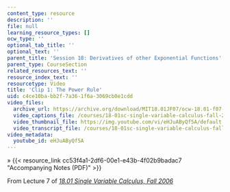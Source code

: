 ```yaml
---
content_type: resource
description: ''
file: null
learning_resource_types: []
ocw_type: ''
optional_tab_title: ''
optional_text: ''
parent_title: 'Session 18: Derivatives of other Exponential Functions'
parent_type: CourseSection
related_resources_text: ''
resource_index_text: ''
resourcetype: Video
title: 'Clip 1: The Power Rule'
uid: c4ce10ba-bb2f-7a36-1f6a-3069cb0e1cdd
video_files:
  archive_url: https://archive.org/download/MIT18.01JF07/ocw-18.01-f07-lec07_300k.mp4
  video_captions_file: /courses/18-01sc-single-variable-calculus-fall-2010/ad8e548d32f457efbd8d98b5ac0508fb_eHJuAByQf5A.vtt
  video_thumbnail_file: https://img.youtube.com/vi/eHJuAByQf5A/default.jpg
  video_transcript_file: /courses/18-01sc-single-variable-calculus-fall-2010/79c28c42a4fdf500181baa9250e476da_eHJuAByQf5A.pdf
video_metadata:
  youtube_id: eHJuAByQf5A
---
```


» {{< resource_link cc53f4a1-2df6-00e1-e43b-4f02b9badac7 "Accompanying Notes (PDF)" >}}

From Lecture 7 of [_18.01 Single Variable Calculus, Fall 2006_](/courses/18-01-single-variable-calculus-fall-2006/pages/video-lectures)